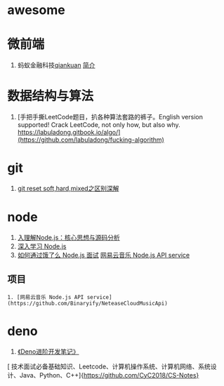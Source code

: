 # awesome

# 微前端
  1. 蚂蚁金融科技[qiankuan](https://github.com/umijs/qiankun) [简介](https://qiankun.umijs.org/zh/guide/#%E4%BB%80%E4%B9%88%E6%98%AF%E5%BE%AE%E5%89%8D%E7%AB%AF)

# 数据结构与算法
  1.  [手把手撕LeetCode题目，扒各种算法套路的裤子。English version supported! Crack LeetCode, not only how, but also why. https://labuladong.gitbook.io/algo/](https://github.com/labuladong/fucking-algorithm)

# git
  1. [git reset soft,hard,mixed之区别深解](https://blog.csdn.net/zpf336/article/details/80896020)
# node
  1. [入理解Node.js：核心思想与源码分析](https://github.com/yjhjstz/deep-into-node)
  2. [深入学习 Node.js](https://github.com/semlinker/node-deep)
  3. [如何通过饿了么 Node.js 面试](https://github.com/ElemeFE/node-interview/tree/master/sections/zh-cn)
  [网易云音乐 Node.js API service](https://github.com/Binaryify/NeteaseCloudMusicApi)
  ## 项目
    1. [网易云音乐 Node.js API service](https://github.com/Binaryify/NeteaseCloudMusicApi)
# deno
  1. [《Deno进阶开发笔记》](https://github.com/chenshenhai/deno_note)
  
  [ 技术面试必备基础知识、Leetcode、计算机操作系统、计算机网络、系统设计、Java、Python、C++]{https://github.com/CyC2018/CS-Notes}
